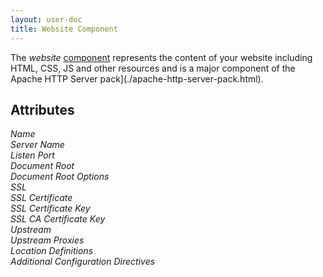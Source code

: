 ```yaml
---
layout: user-doc
title: Website Component
---
```


The _website_ [component](./components.html) represents the content of your website including HTML, CSS, JS and other
resources and is a major component of the Apache HTTP Server pack](./apache-http-server-pack.html).

## Attributes

_Name_<br>
_Server Name_<br>
_Listen Port_<br>
_Document Root_<br>
_Document Root Options_<br>
_SSL_<br>
_SSL Certificate_<br>
_SSL Certificate Key_<br>
_SSL CA Certificate Key_<br>
_Upstream_<br>
_Upstream Proxies_<br>
_Location Definitions_<br>
_Additional Configuration Directives_<br>

